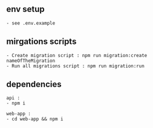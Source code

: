 ## env setup

    - see .env.example

## mirgations scripts

    - Create migration script : npm run migration:create nameOfTheMigration
    - Run all migrations script : npm run migration:run

## dependencies

    api :
    - npm i

    web-app :
    - cd web-app && npm i
